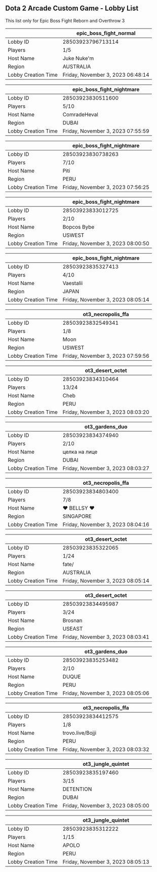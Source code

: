 ## Dota 2 Arcade Custom Game - Lobby List

This list only for Epic Boss Fight Reborn and Overthrow 3

|  | epic_boss_fight_normal |
| ------ | ------ |
| Lobby ID | 28503923796713114 |
| Players | 1/5 |
| Host Name | Juke Nuke'm |
| Region | AUSTRALIA |
| Lobby Creation Time | Friday, November 3, 2023 06:48:14 |


|  | epic_boss_fight_nightmare |
| ------ | ------ |
| Lobby ID | 28503923830511600 |
| Players | 5/10 |
| Host Name | ComradeHeval |
| Region | DUBAI |
| Lobby Creation Time | Friday, November 3, 2023 07:55:59 |


|  | epic_boss_fight_nightmare |
| ------ | ------ |
| Lobby ID | 28503923830738263 |
| Players | 7/10 |
| Host Name | Piti |
| Region | PERU |
| Lobby Creation Time | Friday, November 3, 2023 07:56:25 |


|  | epic_boss_fight_nightmare |
| ------ | ------ |
| Lobby ID | 28503923833012725 |
| Players | 2/10 |
| Host Name | Bopcos Bybe |
| Region | USWEST |
| Lobby Creation Time | Friday, November 3, 2023 08:00:50 |


|  | epic_boss_fight_nightmare |
| ------ | ------ |
| Lobby ID | 28503923835327413 |
| Players | 4/10 |
| Host Name | Vaestalii |
| Region | JAPAN |
| Lobby Creation Time | Friday, November 3, 2023 08:05:14 |


|  | ot3_necropolis_ffa |
| ------ | ------ |
| Lobby ID | 28503923832549341 |
| Players | 1/8 |
| Host Name | Moon |
| Region | USWEST |
| Lobby Creation Time | Friday, November 3, 2023 07:59:56 |


|  | ot3_desert_octet |
| ------ | ------ |
| Lobby ID | 28503923834310464 |
| Players | 13/24 |
| Host Name | Cheb |
| Region | PERU |
| Lobby Creation Time | Friday, November 3, 2023 08:03:20 |


|  | ot3_gardens_duo |
| ------ | ------ |
| Lobby ID | 28503923834374940 |
| Players | 2/10 |
| Host Name | целка на лице |
| Region | DUBAI |
| Lobby Creation Time | Friday, November 3, 2023 08:03:27 |


|  | ot3_necropolis_ffa |
| ------ | ------ |
| Lobby ID | 28503923834803400 |
| Players | 7/8 |
| Host Name | ♥ BELLSY ♥ |
| Region | SINGAPORE |
| Lobby Creation Time | Friday, November 3, 2023 08:04:16 |


|  | ot3_desert_octet |
| ------ | ------ |
| Lobby ID | 28503923835322065 |
| Players | 1/24 |
| Host Name | fate/ |
| Region | AUSTRALIA |
| Lobby Creation Time | Friday, November 3, 2023 08:05:14 |


|  | ot3_desert_octet |
| ------ | ------ |
| Lobby ID | 28503923834495987 |
| Players | 3/24 |
| Host Name | Brosnan |
| Region | USEAST |
| Lobby Creation Time | Friday, November 3, 2023 08:03:41 |


|  | ot3_gardens_duo |
| ------ | ------ |
| Lobby ID | 28503923835253482 |
| Players | 2/10 |
| Host Name | DUQUE |
| Region | PERU |
| Lobby Creation Time | Friday, November 3, 2023 08:05:06 |


|  | ot3_necropolis_ffa |
| ------ | ------ |
| Lobby ID | 28503923834412575 |
| Players | 1/8 |
| Host Name | trovo.live/Bojji |
| Region | PERU |
| Lobby Creation Time | Friday, November 3, 2023 08:03:32 |


|  | ot3_jungle_quintet |
| ------ | ------ |
| Lobby ID | 28503923835197460 |
| Players | 3/15 |
| Host Name | DETENTION |
| Region | DUBAI |
| Lobby Creation Time | Friday, November 3, 2023 08:05:00 |


|  | ot3_jungle_quintet |
| ------ | ------ |
| Lobby ID | 28503923835312222 |
| Players | 1/15 |
| Host Name | APOLO |
| Region | PERU |
| Lobby Creation Time | Friday, November 3, 2023 08:05:13 |


